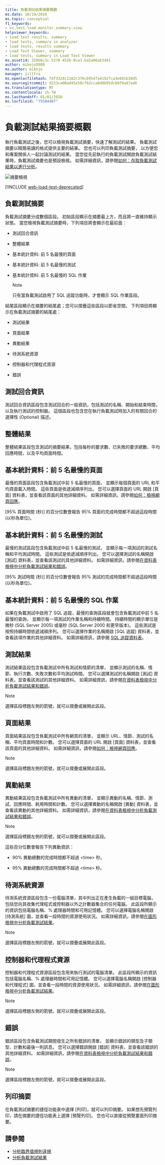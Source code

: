 ```yaml
---
title: 負載測試結果摘要概觀
ms.date: 10/19/2016
ms.topic: conceptual
f1_keywords:
- vs.test.load.monitor.summary.view
helpviewer_keywords:
- load test results, summary
- load tests, summary in analyzer
- load tests, results summary
- Load Test Viewer, summary
- load tests, summary in Load Test Viewer
ms.assetid: 326b6c3c-5378-452b-8ca3-ba5a06ab3d41
author: mikejo5000
ms.author: mikejo
manager: jillfra
ms.openlocfilehash: 7df3324c2182c376cb9547a4192fca3e601b3dd5
ms.sourcegitcommit: d233ca00ad45e50cf62cca0d0b95dc69f0a87ad6
ms.translationtype: MT
ms.contentlocale: zh-TW
ms.lasthandoff: 01/01/2020
ms.locfileid: "75584487"
---
```

# <a name="load-test-results-summary-overview"></a>負載測試結果摘要概觀

執行負載測試之後，您可以檢視負載測試摘要，快速了解測試的結果。 負載測試摘要以精簡易讀的格式提供主要的結果。 您也可以列印負載測試摘要， 以方便您和專案關係人一起討論測試的結果。 當您從先前執行的負載測試開啟負載測試結果時，負載測試摘要也是預設檢視。 如需詳細資訊，請參閱[如何：存取負載測試結果以進行分析](../test/how-to-access-load-test-results-for-analysis.md)。

![摘要檢視](../test/media/ltest_summaryview.png)

[!INCLUDE [web-load-test-deprecated](includes/web-load-test-deprecated.md)]

## <a name="the-load-test-summary"></a>負載測試摘要

負載測試摘要分成數個區段。 初始區段顯示在摘要最上方，而且將一直維持顯示狀態。 當您檢視負載測試摘要時，下列項目將會顯示在最前面：

- 測試回合資訊

- 整體結果

- 基本統計資料: 前 5 名最慢的頁面

- 基本統計資料: 前 5 名最慢的測試

- 基本統計資料: 前 5 名最慢的 SQL 作業

    > [!NOTE]
    > 只有當負載測試啟用了 SQL 追蹤功能時，才會顯示 SQL 作業區段。

結尾區段顯示在摘要的結尾處；您可以摺疊這些區段以節省空間。 下列項目將顯示在負載測試摘要的結尾處：

- 測試結果

- 頁面結果

- 異動結果

- 待測系統資源

- 控制器和代理程式資源

- 錯誤

## <a name="test-run-information"></a>測試回合資訊

測試回合資訊區段包含測試回合的一般資訊，包括測試的名稱、開始和結束時間，以及執行測試的控制器。 這個區段也包含您在執行負載測試時加入的有關回合的選擇性 (Optional) 描述。

## <a name="overall-results"></a>整體結果

整體結果區段包含測試的摘要結果，包括每秒的要求數、已失敗的要求總數、平均回應時間，以及平均頁面時間。

## <a name="key-statistic-top-5-slowest-pages"></a>基本統計資料：前 5 名最慢的頁面

最慢的頁面區段包含負載測試中前 5 名最慢的頁面， 並顯示每個頁面的 URL 和平均頁面載入時間。 這些頁面是依遞減順序列出。 您可以選擇頁面的 URL 開啟 [頁面] 資料表，並查看該頁面的其他詳細資料。 如需詳細資訊，請參閱[如何：檢視網頁回應](../test/how-to-view-web-page-response-time-in-a-load-test.md)。

[95% 頁面時間 (秒)] 的百分位數會報告 95% 頁面的完成時間都不超過這段時間 (以秒為單位)。

## <a name="key-statistic-top-5-slowest-tests"></a>基本統計資料：前 5 名最慢的測試

最慢的測試區段包含負載測試中前 5 名最慢的測試， 並顯示每一項測試的測試名稱和平均測試時間。 這些測試是依遞減順序列出。 您可以選擇測試的名稱開啟 [測試] 資料表，並查看該測試的其他詳細資料。 如需詳細資訊，請參閱[在資料表檢視中分析負載測試結果和錯誤](../test/analyze-load-test-results-and-errors-in-the-tables-view.md)。

[95% 測試時間 (秒)] 的百分位數會報告 95% 測試的完成時間都不超過這段時間 (以秒為單位)。

## <a name="key-statistic-top-5-slowest-sql-operations"></a>基本統計資料：前 5 名最慢的 SQL 作業

如果在負載測試中啟用了 SQL 追蹤，最慢的查詢區段就會包含負載測試中前 5 名最慢的查詢， 並顯示每一項測試的作業名稱和持續時間。 持續時間的顯示單位是微秒 (SQL Server 2005) 或毫秒 (SQL Server 2000 和更早版本)。 這些測試是按照持續時間依遞減順序列。 您可以選擇作業的名稱開啟 [SQL 追蹤] 資料表，並查看該項作業的其他詳細資料。 如需詳細資訊，請參閱 [SQL 追蹤資料表](../test/analyze-load-test-results-and-errors-in-the-tables-view.md#the-sql-trace-data-table)。

## <a name="test-results"></a>測試結果

測試結果區段包含負載測試中所有測試和情節的清單， 並顯示測試的名稱、情節、執行次數、失敗次數和平均測試時間。 您可以選擇測試的名稱開啟 [測試] 資料表，並查看該測試的其他詳細資料。 如需詳細資訊，請參閱[在資料表檢視中分析負載測試結果和錯誤](../test/analyze-load-test-results-and-errors-in-the-tables-view.md)。

> [!NOTE]
> 選擇區段標題左側的箭號，就可以摺疊或展開此區段。

## <a name="page-results"></a>頁面結果

頁面結果區段包含負載測試中所有網頁的清單， 並顯示 URL、情節、測試的名稱、平均頁面時間和計數。 您可以選擇頁面的 URL 開啟 [頁面] 資料表，並查看該頁面的其他詳細資料。 如需詳細資訊，請參閱[如何：檢視網頁回應](../test/how-to-view-web-page-response-time-in-a-load-test.md)。

> [!NOTE]
> 選擇區段標題左側的箭號，就可以摺疊或展開此區段。

## <a name="transaction-results"></a>異動結果

異動結果區段包含負載測試中所有異動的清單， 並顯示異動的名稱、情節、測試、回應時間、耗用時間和計數。 您可以選擇異動的名稱開啟 [異動] 資料表，並查看該異動的其他詳細資料。 如需詳細資訊，請參閱[在資料表檢視中分析負載測試結果和錯誤](../test/analyze-load-test-results-and-errors-in-the-tables-view.md)。

> [!NOTE]
> 選擇區段標題左側的箭號，就可以摺疊或展開此區段。

這些百分位數會報告下列異動資訊：

- 90% 異動總數的完成時間都不超過 \<time> 秒。

- 95% 異動總數的完成時間都不超過 \<time> 秒。

## <a name="system-under-test-resources"></a>待測系統資源

待測系統資源區段包含一份電腦清單，其中列出正在產生負載的一組目標電腦， 包括您向其收集代理程式或控制器以外之計數器集合的任何電腦。 此區段所顯示的資訊包括電腦名稱、% 處理器時間和可用記憶體。 您可以選擇電腦名稱開啟 [待測系統] 圖，並查看一段時間的資源使用狀況。 如需詳細資訊，請參閱[在圖形檢視中分析負載測試結果](../test/analyze-load-test-results-in-the-graphs-view.md)。

> [!NOTE]
> 選擇區段標題左側的箭號，就可以摺疊或展開此區段。

## <a name="controller-and-agent-resources"></a>控制器和代理程式資源

控制器和代理程式資源區段包含用來執行測試的電腦清單。 此區段所顯示的資訊包括電腦名稱、% 處理器時間和可用記憶體。 您可以選擇電腦名稱開啟 [控制器和代理程式] 圖，並查看一段時間的資源使用狀況。 如需詳細資訊，請參閱[在圖形檢視中分析負載測試結果](../test/analyze-load-test-results-in-the-graphs-view.md)。

> [!NOTE]
> 選擇區段標題左側的箭號，就可以摺疊或展開此區段。

## <a name="errors"></a>錯誤

錯誤區段包含負載測試期間發生之所有錯誤的清單， 並顯示錯誤的類型及子類型、計數和最後一則訊息。 您可以選擇錯誤開啟 [錯誤] 資料表，並查看該錯誤的其他詳細資料。 如需詳細資訊，請參閱[在資料表檢視中分析負載測試結果和錯誤](../test/analyze-load-test-results-and-errors-in-the-tables-view.md)。

> [!NOTE]
> 選擇區段標題左側的箭號，就可以摺疊或展開此區段。

## <a name="print-a-summary"></a>列印摘要

在負載測試摘要的捷徑功能表中選擇 [列印]，就可以列印摘要。 如果想先預覽列印，請在摘要的捷徑功能表上選擇 [預覽列印]。 您也可以直接從預覽畫面列印摘要。

## <a name="see-also"></a>請參閱

- [分析臨界值規則違規](../test/analyze-threshold-rule-violations-in-load-tests.md)
- [分析負載測試結果](../test/analyze-load-test-results-using-the-load-test-analyzer.md)
